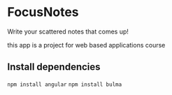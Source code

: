 # FocusNotes

Write your scattered notes that comes up!

this app is a project for web based applications course 

## Install dependencies

`npm install angular`
`npm install bulma`



